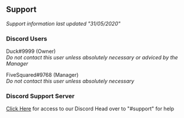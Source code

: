 ## Support
*Support information last updated "31/05/2020"*

### Discord Users
Duck#9999 (Owner)\
*Do not contact this user unless absolutely necessary or adviced by the Manager*

FiveSquared#9768 (Manager)\
*Do not contact this user unless absolutely necessary*

### Discord Support Server
[Click Here](https://discord.gg/9HuJT7C) for access to our Discord
Head over to "#support" for help
